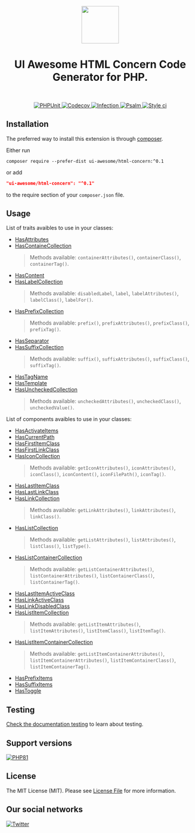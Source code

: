 
<p align="center">
    <a href="https://github.com/ui-awesome/html-concern" target="_blank">
        <img src="https://avatars.githubusercontent.com/u/121752654?s=200&v=4" height="100px">
    </a>
    <h1 align="center">UI Awesome HTML Concern Code Generator for PHP.</h1>
    <br>
</p>

<p align="center">
    <a href="https://github.com/ui-awesome/html-concern/actions/workflows/build.yml" target="_blank">
        <img src="https://github.com/ui-awesome/html-concern/actions/workflows/build.yml/badge.svg" alt="PHPUnit">
    </a>
    <a href="https://codecov.io/gh/ui-awesome/html-concern" target="_blank">
        <img src="https://codecov.io/gh/ui-awesome/html-concern/graph/badge.svg?token=H0E4D7157X" alt="Codecov">
    </a>
    <a href="https://dashboard.stryker-mutator.io/reports/github.com/ui-awesome/html-concern/main" target="_blank">
        <img src="https://img.shields.io/endpoint?style=flat&url=https%3A%2F%2Fbadge-api.stryker-mutator.io%2Fgithub.com%2Fui-awesome%2Fhtml-concern%2Fmain" alt="Infection">
    </a>
    <a href="https://github.com/ui-awesome/html-concern/actions/workflows/static.yml" target="_blank">
        <img src="https://github.com/ui-awesome/html-concern/actions/workflows/static.yml/badge.svg" alt="Psalm">
    </a>
    <a href="https://github.styleci.io/repos/767385551?branch=main">
        <img src="https://github.styleci.io/repos/767385551/shield?branch=main" alt="Style ci">
    </a>        
</p>

## Installation

The preferred way to install this extension is through [composer](https://getcomposer.org/download/).

Either run

```shell
composer require --prefer-dist ui-awesome/html-concern:^0.1
```

or add

```json
"ui-awesome/html-concern": "^0.1"
```

to the require section of your `composer.json` file. 

## Usage

List of traits avaibles to use in your classes:

- [HasAttributes](src/HasAttributes.php)
- [HasContaineCollection](src/HasContainerCollection.php)
  > Methods available: `containerAttributes()`, `containerClass()`, `containerTag()`.
- [HasContent](src/HasContent.php)
- [HasLabelCollection](src/HasLabelCollection.php)
  > Methods available: `disabledLabel`, `label`, `labelAttributes()`, `labelClass()`, `labelFor()`.
- [HasPrefixCollection](src/HasPrefixCollection.php)
  > Methods available: `prefix()`, `prefixAttributes()`, `prefixClass()`, `prefixTag()`.
- [HasSeparator](src/HasSeparator.php)
- [HasSuffixCollection](src/HasSuffixCollection.php)
  > Methods available: `suffix()`, `suffixAttributes()`, `suffixClass()`, `suffixTag()`.
- [HasTagName](src/HasTagName.php)
- [HasTemplate](src/HasTemplate.php)
- [HasUncheckedCollection](src/HasUncheckedCollection.php)
  > Methods available: `uncheckedAttributes()`, `uncheckedClass()`, `uncheckedValue()`.

List of components avaibles to use in your classes:

- [HasActivateItems](src/Component/HasActivateItems.php)
- [HasCurrentPath](src/Component/HasCurrentPath.php)
- [HasFirstItemClass](src/Component/HasFirstItemClass.php)
- [HasFirstLinkClass](src/Component/HasFirstLinkClass.php)
- [HasIconCollection](src/Component/HasIconCollection.php)
  > Methods available: `getIconAttributes()`, `iconAttributes()`, `iconClass()`, `iconContent()`, `iconFilePath()`, `iconTag()`.
- [HasLastItemClass](src/Component/HasLastItemClass.php)
- [HasLastLinkClass](src/Component/HasLastLinkClass.php)
- [HasLinkCollection](src/Component/HasLinkCollection.php)
  > Methods available: `getLinkAttributes()`, `linkAttributes()`, `linkClass()`.
- [HasListCollection](src/Component/HasListCollection.php)
  > Methods available: `getListAttributes()`, `listAttributes()`, `listClass()`, `listType()`.
- [HasListContainerCollection](src/Component/HasListContainerCollection.php)
  > Methods available: `getListContainerAttributes()`, `listContainerAttributes()`, `listContainerClass()`, `listContainerTag()`.
- [HasLastItemActiveClass](src/Component/HasLastItemActiveClass.php)
- [HasLinkActiveClass](src/Component/HasActiveClass.php)  
- [HasLinkDisabledClass](src/Component/HasDisabledClass.php)  
- [HasListItemCollection](src/Component/HasListItemCollection.php)
  > Methods available: `getListItemAttributes()`, `listItemAttributes()`, `listItemClass()`, `listItemTag()`.
- [HasListItemContainerCollection](src/Component/HasListItemContainerCollection.php)
  > Methods available: `getListItemContainerAttributes()`, `listItemContainerAttributes()`, `listItemContainerClass()`, `listItemContainerTag()`.
- [HasPrefixItems](src/Component/HasPrefixItems.php)
- [HasSuffixItems](src/Component/HasSuffixItems.php)
- [HasToggle](src/Component/HasToggle.php)

## Testing

[Check the documentation testing](docs/testing.md) to learn about testing.

## Support versions

[![PHP81](https://img.shields.io/badge/PHP-%3E%3D8.1-787CB5)](https://www.php.net/releases/8.1/en.php)

## License

The MIT License (MIT). Please see [License File](LICENSE) for more information.

## Our social networks

[![Twitter](https://img.shields.io/badge/twitter-follow-1DA1F2?logo=twitter&logoColor=1DA1F2&labelColor=555555?style=flat)](https://twitter.com/Terabytesoftw)
